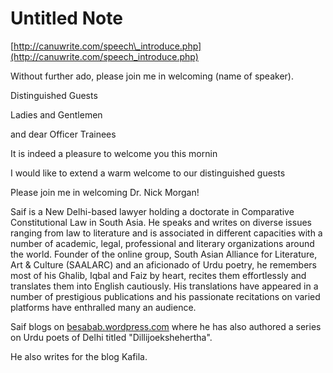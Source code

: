 # Untitled Note

[http://canuwrite.com/speech\_introduce.php](http://canuwrite.com/speech_introduce.php)

Without further ado, please join me in welcoming (name of speaker).

Distinguished Guests 

  

Ladies and Gentlemen

  

and dear Officer Trainees

  

It is indeed a pleasure to welcome you this mornin

  

I would like to extend a warm welcome to our distinguished guests

Please join me in welcoming Dr. Nick Morgan!

  

Saif is a New Delhi-based lawyer holding a doctorate in Comparative Constitutional Law in South Asia. He speaks and writes on diverse issues ranging from law to literature and is associated in different capacities with a number of academic, legal, professional and literary organizations around the world. Founder of the online group, South Asian Alliance for Literature, Art & Culture (SAALARC) and an aficionado of Urdu poetry, he remembers most of his Ghalib, Iqbal and Faiz by heart, recites them effortlessly and translates them into English cautiously. His translations have appeared in a number of prestigious publications and his passionate recitations on varied platforms have enthralled many an audience.

Saif blogs on [besabab.wordpress.com](https://besabab.wordpress.com/) where he has also authored a series on Urdu poets of Delhi titled "Dillijoekshehertha".

  

He also writes for the blog Kafila.